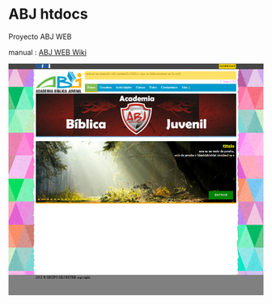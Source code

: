 ABJ htdocs
==========

Proyecto ABJ WEB

manual : [ABJ WEB Wiki](https://github.com/gianpiere/htdocs/wiki/ABJ-PROYECT)

![vista previa](https://github.com/gianpiere/htdocs/blob/AbjWeb/Documentacion/print_screen/vista_actual.PNG?raw=true)

